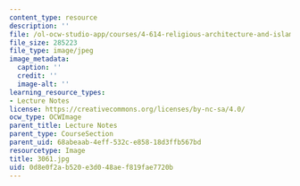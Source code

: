 ```yaml
---
content_type: resource
description: ''
file: /ol-ocw-studio-app/courses/4-614-religious-architecture-and-islamic-cultures-fall-2002/0d8e0f2ab520e3d048aef819fae7720b_3061.jpg
file_size: 285223
file_type: image/jpeg
image_metadata:
  caption: ''
  credit: ''
  image-alt: ''
learning_resource_types:
- Lecture Notes
license: https://creativecommons.org/licenses/by-nc-sa/4.0/
ocw_type: OCWImage
parent_title: Lecture Notes
parent_type: CourseSection
parent_uid: 68abeaab-4eff-532c-e858-18d3ffb567bd
resourcetype: Image
title: 3061.jpg
uid: 0d8e0f2a-b520-e3d0-48ae-f819fae7720b
---
```

